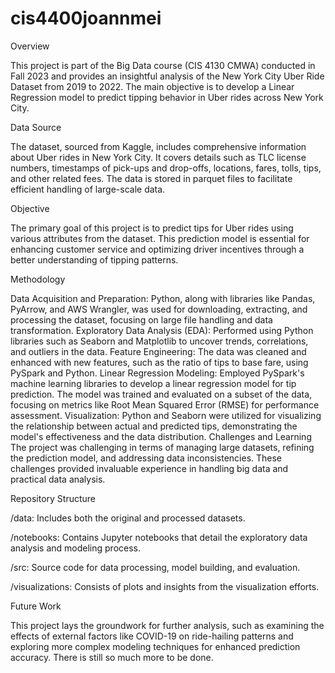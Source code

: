 # cis4400joannmei

Overview

This project is part of the Big Data course (CIS 4130 CMWA) conducted in Fall 2023 and provides an insightful analysis of the New York City Uber Ride Dataset from 2019 to 2022. The main objective is to develop a Linear Regression model to predict tipping behavior in Uber rides across New York City.


Data Source

The dataset, sourced from Kaggle, includes comprehensive information about Uber rides in New York City. It covers details such as TLC license numbers, timestamps of pick-ups and drop-offs, locations, fares, tolls, tips, and other related fees. The data is stored in parquet files to facilitate efficient handling of large-scale data.


Objective

The primary goal of this project is to predict tips for Uber rides using various attributes from the dataset. This prediction model is essential for enhancing customer service and optimizing driver incentives through a better understanding of tipping patterns.


Methodology

Data Acquisition and Preparation: Python, along with libraries like Pandas, PyArrow, and AWS Wrangler, was used for downloading, extracting, and processing the dataset, focusing on large file handling and data transformation.
Exploratory Data Analysis (EDA): Performed using Python libraries such as Seaborn and Matplotlib to uncover trends, correlations, and outliers in the data.
Feature Engineering: The data was cleaned and enhanced with new features, such as the ratio of tips to base fare, using PySpark and Python.
Linear Regression Modeling: Employed PySpark's machine learning libraries to develop a linear regression model for tip prediction. The model was trained and evaluated on a subset of the data, focusing on metrics like Root Mean Squared Error (RMSE) for performance assessment.
Visualization: Python and Seaborn were utilized for visualizing the relationship between actual and predicted tips, demonstrating the model's effectiveness and the data distribution.
Challenges and Learning
The project was challenging in terms of managing large datasets, refining the prediction model, and addressing data inconsistencies. These challenges provided invaluable experience in handling big data and practical data analysis.


Repository Structure

/data: Includes both the original and processed datasets.

/notebooks: Contains Jupyter notebooks that detail the exploratory data analysis and modeling process.

/src: Source code for data processing, model building, and evaluation.

/visualizations: Consists of plots and insights from the visualization efforts.


Future Work

This project lays the groundwork for further analysis, such as examining the effects of external factors like COVID-19 on ride-hailing patterns and exploring more complex modeling techniques for enhanced prediction accuracy. There is still so much more to be done.
